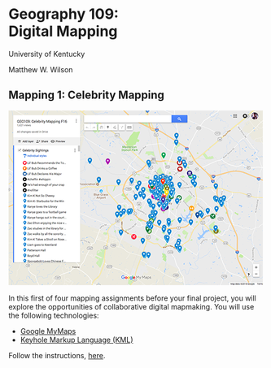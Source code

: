# Geography 109: <br>Digital Mapping

University of Kentucky

Matthew W. Wilson

## Mapping 1: Celebrity Mapping

![Google MyMaps Example](assets/images/googlemymaps-celebrity-mapping.png "Google MyMaps Celebrity Mapping")

In this first of four mapping assignments before your final project, you will explore the opportunities of collaborative digital mapmaking. You will use the following technologies:
* [Google MyMaps](https://www.google.com/mymaps)
* [Keyhole Markup Language (KML)](https://en.wikipedia.org/wiki/Keyhole_Markup_Language)

Follow the instructions, [here](mapping-1-instructions.md).